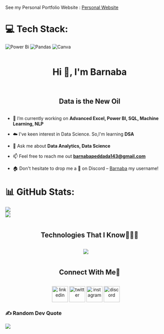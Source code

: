 
See my Personal Portfolio Website : [Personal Website](https://barnabauojs.wordpress.com/)


# 💻 Tech Stack:
![Power Bi](https://img.shields.io/badge/power_bi-F2C811?style=for-the-badge&logo=powerbi&logoColor=black) ![Pandas](https://img.shields.io/badge/pandas-%23150458.svg?style=for-the-badge&logo=pandas&logoColor=white) ![Canva](https://img.shields.io/badge/Canva-%2300C4CC.svg?style=for-the-badge&logo=Canva&logoColor=white)


<!--h1 without bottom border-->
<div id="user-content-toc">
  <ul align="center">
    <summary><h1 style="display: inline-block">Hi 👋, I'm Barnaba</h1></summary>
  </ul>
</div>


<!--h2 without bottom border-->
<div id="user-content-toc">
  <ul align="center">
    <summary><h2 style="display: inline-block">Data is the New Oil</h2></summary>
  </ul>
</div>


<!--Intro start-->
- 🔭 I’m currently working on **Advanced Excel, Power BI, SQL, Machine Learning, NLP**

- ☁️ I've keen interest in Data Science. So,I'm learning **DSA**

- 💬 Ask me about **Data Analytics, Data Science**

- 📫 Feel free to reach me out **barnabapeddada143@gmail.com**

- 🏠 Don't hesitate to drop me a **👋** on Discord –  [Barnaba](https://discordapp.com/users/barnaba5433) my username!
<!--Intro end-->

# 📊 GitHub Stats:
![](https://github-readme-stats.vercel.app/api?username=Barnaba1841&theme=dark&hide_border=false&include_all_commits=false&count_private=false)<br/>
![](https://github-readme-streak-stats.herokuapp.com/?user=Barnaba1841&theme=dark&hide_border=false)<br/>


<!--h1 without bottom border-->
<div id="user-content-toc">
  <ul align="center">
    <summary><h2 style="display: inline-block">Technologies That I Know👨🏻‍💻</h2></summary>
  </ul>
</div>
<!--tech stack icons-->
<p align="center">
  <a href="https://skillicons.dev">
    <img src="https://skillicons.dev/icons?i=git,discord,github,html,mysql,vscode,autocad,azure,c,notion,py,tensorflow,powerbi,pandas,numpy,excel&perline=14" />
  </a>
</p>


<!-- Connect with me -->
<!--h2 without bottom border-->
<div id="user-content-toc">
  <ul align="center">
    <summary><h2 style="display: inline-block">Connect With Me🤝</h2></summary>
  </ul>
</div>

<!--icons and links-->
<p align="center">
<a href="https://www.linkedin.com/in/barnaba-peddada/" target="blank"><img align="center" src="https://user-images.githubusercontent.com/88904952/234979284-68c11d7f-1acc-4f0c-ac78-044e1037d7b0.png" alt="linkedin" height="50" width="50" /></a>
<a href="https://twitter.com/BarnabaPeddada3" target="blank"><img align="center" src="https://user-images.githubusercontent.com/88904952/234980676-61bfb021-ecc8-48f7-88e6-34c1b06c4a58.png" alt="twitter" height="50" width="50" /></a> 
<a href="https://www.instagram.com/barnaba_peddada/" target="blank"><img align="center" src="https://user-images.githubusercontent.com/88904952/234981169-2dd1e58f-4b7e-468c-8213-034ba62156c3.png" alt="instagram" height="50" width="50" /></a>
<a href="https://discordapp.com/users/barnaba5433" target="blank"><img align="center" src="https://user-images.githubusercontent.com/88904952/234982627-019fd336-6248-453c-9b05-97c13fd1d207.png" alt="discord" height="50" width="50" /></a>
  
</p>

### ✍️ Random Dev Quote
![](https://quotes-github-readme.vercel.app/api?type=horizontal&theme=radical)




